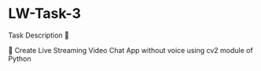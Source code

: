 # LW-Task-3

Task Description 📄

📌 Create Live Streaming Video Chat App without voice using cv2 module of Python
